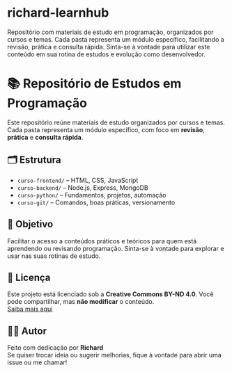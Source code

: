 # richard-learnhub
Repositório com materiais de estudo em programação, organizados por cursos e temas. Cada pasta representa um módulo específico, facilitando a revisão, prática e consulta rápida. Sinta-se à vontade para utilizar este conteúdo em sua rotina de estudos e evolução como desenvolvedor.


# 📚 Repositório de Estudos em Programação

Este repositório reúne materiais de estudo organizados por cursos e temas. Cada pasta representa um módulo específico, com foco em **revisão**, **prática** e **consulta rápida**.

## 🗂 Estrutura

- `curso-frontend/` – HTML, CSS, JavaScript
- `curso-backend/` – Node.js, Express, MongoDB
- `curso-python/` – Fundamentos, projetos, automação
- `curso-git/` – Comandos, boas práticas, versionamento

## 🎯 Objetivo

Facilitar o acesso a conteúdos práticos e teóricos para quem está aprendendo ou revisando programação. Sinta-se à vontade para explorar e usar nas suas rotinas de estudo.

## 📄 Licença

Este projeto está licenciado sob a **Creative Commons BY-ND 4.0**. Você pode compartilhar, mas **não modificar** o conteúdo.  
[Saiba mais aqui](https://creativecommons.org/licenses/by-nd/4.0/)

## 🙋‍♂️ Autor

Feito com dedicação por **Richard**  
Se quiser trocar ideia ou sugerir melhorias, fique à vontade para abrir uma issue ou me chamar!
